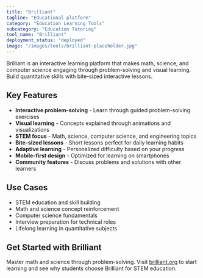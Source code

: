 ```yaml
---
title: "Brilliant"
tagline: "Educational platform"
category: "Education Learning Tools"
subcategory: "Education Tutoring"
tool_name: "Brilliant"
deployment_status: "deployed"
image: "/images/tools/brilliant-placeholder.jpg"
---
```

Brilliant is an interactive learning platform that makes math, science, and computer science engaging through problem-solving and visual learning. Build quantitative skills with bite-sized interactive lessons.

## Key Features

- **Interactive problem-solving** - Learn through guided problem-solving exercises
- **Visual learning** - Concepts explained through animations and visualizations
- **STEM focus** - Math, science, computer science, and engineering topics
- **Bite-sized lessons** - Short lessons perfect for daily learning habits
- **Adaptive learning** - Personalized difficulty based on your progress
- **Mobile-first design** - Optimized for learning on smartphones
- **Community features** - Discuss problems and solutions with other learners

## Use Cases

- STEM education and skill building
- Math and science concept reinforcement
- Computer science fundamentals
- Interview preparation for technical roles
- Lifelong learning in quantitative subjects

## Get Started with Brilliant

Master math and science through problem-solving. Visit [brilliant.org](https://brilliant.org) to start learning and see why students choose Brilliant for STEM education.
